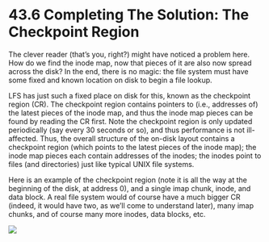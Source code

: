 # 43.6 Completing The Solution: The Checkpoint Region  

The clever reader (that’s you, right?) might have noticed a problem here. How do we find the inode map, now that pieces of it are also now spread across the disk? In the end, there is no magic: the file system must have some fixed and known location on disk to begin a file lookup.  

LFS has just such a fixed place on disk for this, known as the checkpoint region (CR). The checkpoint region contains pointers to (i.e., addresses of) the latest pieces of the inode map, and thus the inode map pieces can be found by reading the CR first. Note the checkpoint region is only updated periodically (say every 30 seconds or so), and thus performance is not ill-affected. Thus, the overall structure of the on-disk layout contains a checkpoint region (which points to the latest pieces of the inode map); the inode map pieces each contain addresses of the inodes; the inodes point to files (and directories) just like typical UNIX file systems.  

Here is an example of the checkpoint region (note it is all the way at the beginning of the disk, at address 0), and a single imap chunk, inode, and data block. A real file system would of course have a much bigger CR (indeed, it would have two, as we’ll come to understand later), many imap chunks, and of course many more inodes, data blocks, etc.  

![](images/c46f7e9c7836e76c4a596ff4495b8d6103c753307204cec6c0a9463093dbd2c1.jpg)  

